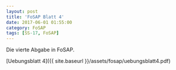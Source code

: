 ```yaml
---
layout: post
title: 'FoSAP Blatt 4'
date: 2017-06-01 01:55:00
category: FoSAP
tags: [SS-17, FoSAP]
---
```


Die vierte Abgabe in FoSAP.

[Uebungsblatt 4]({{ site.baseurl }}/assets/fosap/uebungsblatt4.pdf)
